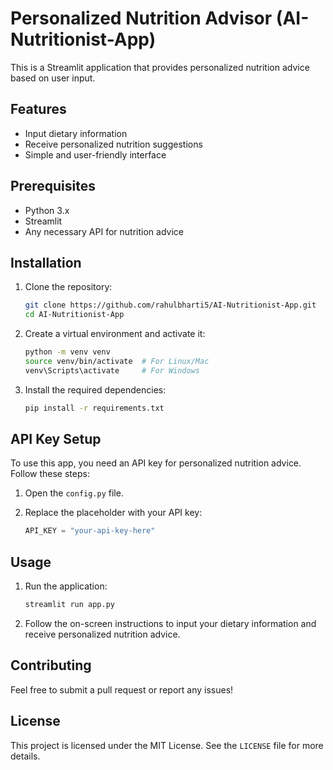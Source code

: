 # Personalized Nutrition Advisor (AI-Nutritionist-App)

This is a Streamlit application that provides personalized nutrition advice based on user input. 

## Features
- Input dietary information
- Receive personalized nutrition suggestions
- Simple and user-friendly interface

## Prerequisites

- Python 3.x
- Streamlit
- Any necessary API for nutrition advice

## Installation

1. Clone the repository:

    ```bash
    git clone https://github.com/rahulbharti5/AI-Nutritionist-App.git
    cd AI-Nutritionist-App
    ```

2. Create a virtual environment and activate it:

    ```bash
    python -m venv venv
    source venv/bin/activate  # For Linux/Mac
    venv\Scripts\activate     # For Windows
    ```

3. Install the required dependencies:

    ```bash
    pip install -r requirements.txt
    ```

## API Key Setup

To use this app, you need an API key for personalized nutrition advice. Follow these steps:

1. Open the `config.py` file.
2. Replace the placeholder with your API key:

    ```python
    API_KEY = "your-api-key-here"
    ```

## Usage

1. Run the application:

    ```bash
    streamlit run app.py
    ```

2. Follow the on-screen instructions to input your dietary information and receive personalized nutrition advice.

## Contributing

Feel free to submit a pull request or report any issues!

## License

This project is licensed under the MIT License. See the `LICENSE` file for more details.
